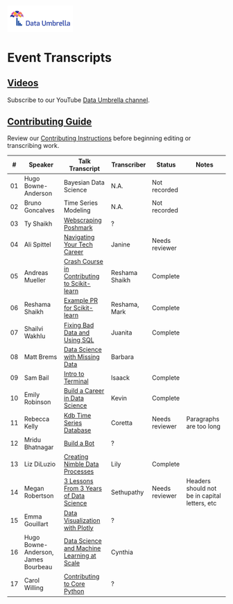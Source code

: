 <p >
 <a href="https://www.dataumbrella.org" target="_blank"> <img src="images/full_logo_transparent.png" height="30%" width="30%" /> </a>
</p>

# Event Transcripts


## [Videos](https://www.youtube.com/c/DataUmbrella/videos)
Subscribe to our YouTube [Data Umbrella channel](https://www.youtube.com/c/DataUmbrella/videos).

## [Contributing Guide](CONTRIBUTING.md)
Review our [Contributing Instructions](CONTRIBUTING.md) before beginning editing or transcribing work.  

<!-- main_tbl_start -->
| #  | Speaker             | Talk Transcript  | Transcriber  | Status | Notes |
|--- |---                  |---               |---           |---     |---    |
| 01 | Hugo Bowne-Anderson | Bayesian Data Science  | N.A. | Not recorded | |
| 02 | Bruno Goncalves     | Time Series Modeling   | N.A. | Not recorded | |
| 03 | Ty Shaikh           | [Webscraping Poshmark](2020/03-ty-shaikh-webscraping.md) | ?  |  | |
| 04 | Ali Spittel         | [Navigating Your Tech Career](2020/04-ali-spittel-career.md)| Janine | Needs reviewer | |
| 05 | Andreas Mueller     | [Crash Course in Contributing to Scikit-learn](2020/05-andreas-mueller-contributing.md) | Reshama Shaikh | Complete | |
| 06 | Reshama Shaikh      | [Example PR for Scikit-learn](2020/06-reshama-shaikh-sklearn-pr.md) | Reshama, Mark  | Complete | |
| 07 | Shailvi Wakhlu      | [Fixing Bad Data and Using SQL](2020/07-shailvi-wakhlu-fixing-data.md) | Juanita | Complete | |
| 08 | Matt Brems          | [Data Science with Missing Data](2020/08-matt-brems-missing-data.md) | Barbara | | |
| 09 | Sam Bail            | [Intro to Terminal](2020/09-sam-bail-terminal.md) | Isaack | Complete | |
| 10 | Emily Robinson      | [Build a Career in Data Science](2020/10-emily-robinson-career.md) | Kevin | Complete | |
| 11 | Rebecca Kelly       | [Kdb Time Series Database](2020/11-rebecca-kelly-kdb.md) | Coretta | Needs reviewer | Paragraphs are too long |
| 12 | Mridu Bhatnagar     | [Build a Bot](2020/12-mridu-bhatnagar-bot.md) | ? |  | |
| 13 | Liz DiLuzio         | [Creating Nimble Data Processes](2020/13-liz-diluzio-data-process.md) | Lily | Complete | |
| 14 | Megan Robertson     | [3 Lessons From 3 Years of Data Science](2020/14-megan-robertson-career.md) | Sethupathy  | Needs reviewer | Headers should not be in capital letters, etc |
| 15 | Emma Gouillart      | [Data Visualization with Plotly](2020/15-emma-gouillart-plotly.md) | ? |  | |
| 16 | Hugo Bowne-Anderson, James Bourbeau | [Data Science and Machine Learning at Scale](2020/16-hugo-james-dask.md) | Cynthia |  | |
| 17 | Carol Willing      | [Contributing to Core Python](2020/17-carol-python.md) | ? |  | |
<!-- main_tbl_end -->
